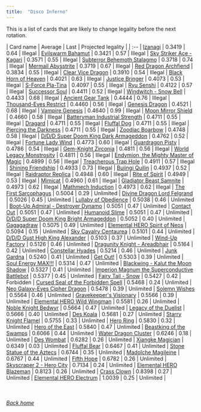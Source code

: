 ```yaml
---
title:  "Disco Inferno"
---
```


This is a list of cards that are likely to change legality before the next rotation.

| Card name | Average | Last | Projected legality |
| :-- |
[Izanagi](https://db.ygoprodeck.com/card/?search=Izanagi) | 0.3419 | 0.64 | Illegal |
[Evilswarm Bahamut](https://db.ygoprodeck.com/card/?search=Evilswarm%20Bahamut) | 0.3421 | 0.57 | Illegal |
[Sky Striker Ace - Kagari](https://db.ygoprodeck.com/card/?search=Sky%20Striker%20Ace%20-%20Kagari) | 0.3571 | 0.55 | Illegal |
[Subterror Behemoth Stalagmo](https://db.ygoprodeck.com/card/?search=Subterror%20Behemoth%20Stalagmo) | 0.3718 | 0.74 | Illegal |
[Mermail Abysstrite](https://db.ygoprodeck.com/card/?search=Mermail%20Abysstrite) | 0.3719 | 0.67 | Illegal |
[Red Dragon Archfiend](https://db.ygoprodeck.com/card/?search=Red%20Dragon%20Archfiend) | 0.3834 | 0.55 | Illegal |
[Clear Vice Dragon](https://db.ygoprodeck.com/card/?search=Clear%20Vice%20Dragon) | 0.3910 | 0.54 | Illegal |
[Black Horn of Heaven](https://db.ygoprodeck.com/card/?search=Black%20Horn%20of%20Heaven) | 0.4021 | 0.63 | Illegal |
[Justice Bringer](https://db.ygoprodeck.com/card/?search=Justice%20Bringer) | 0.4073 | 0.53 | Illegal |
[S-Force Pla-Tina](https://db.ygoprodeck.com/card/?search=S-Force%20Pla-Tina) | 0.4097 | 0.55 | Illegal |
[Ryu Senshi](https://db.ygoprodeck.com/card/?search=Ryu%20Senshi) | 0.4122 | 0.57 | Illegal |
[Successor Soul](https://db.ygoprodeck.com/card/?search=Successor%20Soul) | 0.4411 | 0.52 | Illegal |
[Windwitch - Snow Bell](https://db.ygoprodeck.com/card/?search=Windwitch%20-%20Snow%20Bell) | 0.4433 | 0.68 | Illegal |
[Ancient Gear Tank](https://db.ygoprodeck.com/card/?search=Ancient%20Gear%20Tank) | 0.4444 | 0.76 | Illegal |
[Thousand-Eyes Restrict](https://db.ygoprodeck.com/card/?search=Thousand-Eyes%20Restrict) | 0.4460 | 0.56 | Illegal |
[Genesis Dragon](https://db.ygoprodeck.com/card/?search=Genesis%20Dragon) | 0.4521 | 0.68 | Illegal |
[Vampire Genesis](https://db.ygoprodeck.com/card/?search=Vampire%20Genesis) | 0.4640 | 0.99 | Illegal |
[Moon Mirror Shield](https://db.ygoprodeck.com/card/?search=Moon%20Mirror%20Shield) | 0.4660 | 0.58 | Illegal |
[Batteryman Industrial Strength](https://db.ygoprodeck.com/card/?search=Batteryman%20Industrial%20Strength) | 0.4711 | 0.55 | Illegal |
[Dragard](https://db.ygoprodeck.com/card/?search=Dragard) | 0.4711 | 0.55 | Illegal |
[Fluffal Dog](https://db.ygoprodeck.com/card/?search=Fluffal%20Dog) | 0.4711 | 0.55 | Illegal |
[Piercing the Darkness](https://db.ygoprodeck.com/card/?search=Piercing%20the%20Darkness) | 0.4711 | 0.55 | Illegal |
[Zoodiac Boarbow](https://db.ygoprodeck.com/card/?search=Zoodiac%20Boarbow) | 0.4748 | 0.58 | Illegal |
[D/D/D Super Doom King Dark Armageddon](https://db.ygoprodeck.com/card/?search=D/D/D%20Super%20Doom%20King%20Dark%20Armageddon) | 0.4762 | 0.52 | Illegal |
[Fortune Lady Wind](https://db.ygoprodeck.com/card/?search=Fortune%20Lady%20Wind) | 0.4773 | 0.60 | Illegal |
[Guardragon Pisty](https://db.ygoprodeck.com/card/?search=Guardragon%20Pisty) | 0.4786 | 0.54 | Illegal |
[Gem-Knight Zirconia](https://db.ygoprodeck.com/card/?search=Gem-Knight%20Zirconia) | 0.4811 | 0.56 | Illegal |
[World Legacy Monstrosity](https://db.ygoprodeck.com/card/?search=World%20Legacy%20Monstrosity) | 0.4811 | 0.56 | Illegal |
[Endymion, the Mighty Master of Magic](https://db.ygoprodeck.com/card/?search=Endymion,%20the%20Mighty%20Master%20of%20Magic) | 0.4899 | 0.56 | Illegal |
[Treacherous Trap Hole](https://db.ygoprodeck.com/card/?search=Treacherous%20Trap%20Hole) | 0.4911 | 0.57 | Illegal |
[Shining Friendship](https://db.ygoprodeck.com/card/?search=Shining%20Friendship) | 0.4933 | 0.73 | Illegal |
[Bujingi Quilin](https://db.ygoprodeck.com/card/?search=Bujingi%20Quilin) | 0.4937 | 0.52 | Illegal |
[Raidraptor Replica](https://db.ygoprodeck.com/card/?search=Raidraptor%20Replica) | 0.4948 | 0.60 | Illegal |
[Rite of Spirit](https://db.ygoprodeck.com/card/?search=Rite%20of%20Spirit) | 0.4949 | 0.53 | Illegal |
[Mimicat](https://db.ygoprodeck.com/card/?search=Mimicat) | 0.4960 | 0.61 | Illegal |
[Gladiator Beast Samnite](https://db.ygoprodeck.com/card/?search=Gladiator%20Beast%20Samnite) | 0.4973 | 0.62 | Illegal |
[Mathmech Induction](https://db.ygoprodeck.com/card/?search=Mathmech%20Induction) | 0.4973 | 0.62 | Illegal |
[The First Sarcophagus](https://db.ygoprodeck.com/card/?search=The%20First%20Sarcophagus) | 0.5004 | 0.29 | Unlimited |
[Divine Dragon Lord Felgrand](https://db.ygoprodeck.com/card/?search=Divine%20Dragon%20Lord%20Felgrand) | 0.5026 | 0.45 | Unlimited |
[Lullaby of Obedience](https://db.ygoprodeck.com/card/?search=Lullaby%20of%20Obedience) | 0.5038 | 0.46 | Unlimited |
[Boot-Up Admiral - Destroyer Dynamo](https://db.ygoprodeck.com/card/?search=Boot-Up%20Admiral%20-%20Destroyer%20Dynamo) | 0.5051 | 0.47 | Unlimited |
[Contact Out](https://db.ygoprodeck.com/card/?search=Contact%20Out) | 0.5051 | 0.47 | Unlimited |
[Humanoid Slime](https://db.ygoprodeck.com/card/?search=Humanoid%20Slime) | 0.5051 | 0.47 | Unlimited |
[D/D/D Super Doom King Bright Armageddon](https://db.ygoprodeck.com/card/?search=D/D/D%20Super%20Doom%20King%20Bright%20Armageddon) | 0.5052 | 0.40 | Unlimited |
[Gagagadraw](https://db.ygoprodeck.com/card/?search=Gagagadraw) | 0.5075 | 0.49 | Unlimited |
[Elemental HERO Spirit of Neos](https://db.ygoprodeck.com/card/?search=Elemental%20HERO%20Spirit%20of%20Neos) | 0.5094 | 0.15 | Unlimited |
[Sky Cavalry Centaurea](https://db.ygoprodeck.com/card/?search=Sky%20Cavalry%20Centaurea) | 0.5101 | 0.44 | Unlimited |
[D/D/D Gust High King Alexander](https://db.ygoprodeck.com/card/?search=D/D/D%20Gust%20High%20King%20Alexander) | 0.5103 | 0.37 | Unlimited |
[Wind-Up Factory](https://db.ygoprodeck.com/card/?search=Wind-Up%20Factory) | 0.5126 | 0.46 | Unlimited |
[Dragunity Knight - Areadbhair](https://db.ygoprodeck.com/card/?search=Dragunity%20Knight%20-%20Areadbhair) | 0.5164 | 0.42 | Unlimited |
[Constellar Hyades](https://db.ygoprodeck.com/card/?search=Constellar%20Hyades) | 0.5214 | 0.46 | Unlimited |
[Junk Gardna](https://db.ygoprodeck.com/card/?search=Junk%20Gardna) | 0.5240 | 0.41 | Unlimited |
[Get Out!](https://db.ygoprodeck.com/card/?search=Get%20Out!) | 0.5303 | 0.39 | Unlimited |
[Soul Energy MAX!!!](https://db.ygoprodeck.com/card/?search=Soul%20Energy%20MAX!!!) | 0.5314 | 0.47 | Unlimited |
[Blackwing - Kalut the Moon Shadow](https://db.ygoprodeck.com/card/?search=Blackwing%20-%20Kalut%20the%20Moon%20Shadow) | 0.5327 | 0.41 | Unlimited |
[Imperion Magnum the Superconductive Battlebot](https://db.ygoprodeck.com/card/?search=Imperion%20Magnum%20the%20Superconductive%20Battlebot) | 0.5377 | 0.45 | Unlimited |
[Fairy Tail - Snow](https://db.ygoprodeck.com/card/?search=Fairy%20Tail%20-%20Snow) | 0.5427 | 0.42 | Forbidden |
[Cursed Seal of the Forbidden Spell](https://db.ygoprodeck.com/card/?search=Cursed%20Seal%20of%20the%20Forbidden%20Spell) | 0.5468 | 0.24 | Unlimited |
[Neo Galaxy-Eyes Cipher Dragon](https://db.ygoprodeck.com/card/?search=Neo%20Galaxy-Eyes%20Cipher%20Dragon) | 0.5478 | 0.39 | Unlimited |
[Solemn Wishes](https://db.ygoprodeck.com/card/?search=Solemn%20Wishes) | 0.5564 | 0.46 | Unlimited |
[Gravekeeper's Visionary](https://db.ygoprodeck.com/card/?search=Gravekeeper's%20Visionary) | 0.5566 | 0.39 | Unlimited |
[Elemental HERO Wild Wingman](https://db.ygoprodeck.com/card/?search=Elemental%20HERO%20Wild%20Wingman) | 0.5581 | 0.26 | Unlimited |
[Noble Knight Bedwyr](https://db.ygoprodeck.com/card/?search=Noble%20Knight%20Bedwyr) | 0.5664 | 0.47 | Unlimited |
[Legacy of the Duelist](https://db.ygoprodeck.com/card/?search=Legacy%20of%20the%20Duelist) | 0.5666 | 0.40 | Unlimited |
[Des Koala](https://db.ygoprodeck.com/card/?search=Des%20Koala) | 0.5681 | 0.27 | Unlimited |
[Starry Knight Flamel](https://db.ygoprodeck.com/card/?search=Starry%20Knight%20Flamel) | 0.5755 | 0.33 | Unlimited |
[Hero Ring](https://db.ygoprodeck.com/card/?search=Hero%20Ring) | 0.5830 | 0.32 | Unlimited |
[Hero of the East](https://db.ygoprodeck.com/card/?search=Hero%20of%20the%20East) | 0.5840 | 0.47 | Unlimited |
[Beastking of the Swamps](https://db.ygoprodeck.com/card/?search=Beastking%20of%20the%20Swamps) | 0.6066 | 0.44 | Unlimited |
[Water Dragon Cluster](https://db.ygoprodeck.com/card/?search=Water%20Dragon%20Cluster) | 0.6246 | 0.18 | Unlimited |
[Des Wombat](https://db.ygoprodeck.com/card/?search=Des%20Wombat) | 0.6282 | 0.26 | Unlimited |
[Xiangke Magician](https://db.ygoprodeck.com/card/?search=Xiangke%20Magician) | 0.6349 | 0.03 | Unlimited |
[Fluffal Bear](https://db.ygoprodeck.com/card/?search=Fluffal%20Bear) | 0.6467 | 0.41 | Unlimited |
[Stone Statue of the Aztecs](https://db.ygoprodeck.com/card/?search=Stone%20Statue%20of%20the%20Aztecs) | 0.6744 | 0.35 | Unlimited |
[Madolche Magileine](https://db.ygoprodeck.com/card/?search=Madolche%20Magileine) | 0.6767 | 0.44 | Unlimited |
[Fifth Hope](https://db.ygoprodeck.com/card/?search=Fifth%20Hope) | 0.6782 | 0.26 | Unlimited |
[Skyscraper 2 - Hero City](https://db.ygoprodeck.com/card/?search=Skyscraper%202%20-%20Hero%20City) | 0.7134 | 0.24 | Unlimited |
[Elemental HERO Blazeman](https://db.ygoprodeck.com/card/?search=Elemental%20HERO%20Blazeman) | 0.8123 | 0.26 | Unlimited |
[Crass Clown](https://db.ygoprodeck.com/card/?search=Crass%20Clown) | 0.8398 | 0.27 | Unlimited |
[Elemental HERO Electrum](https://db.ygoprodeck.com/card/?search=Elemental%20HERO%20Electrum) | 1.0039 | 0.25 | Unlimited |

<br>

###### [Back home](index)